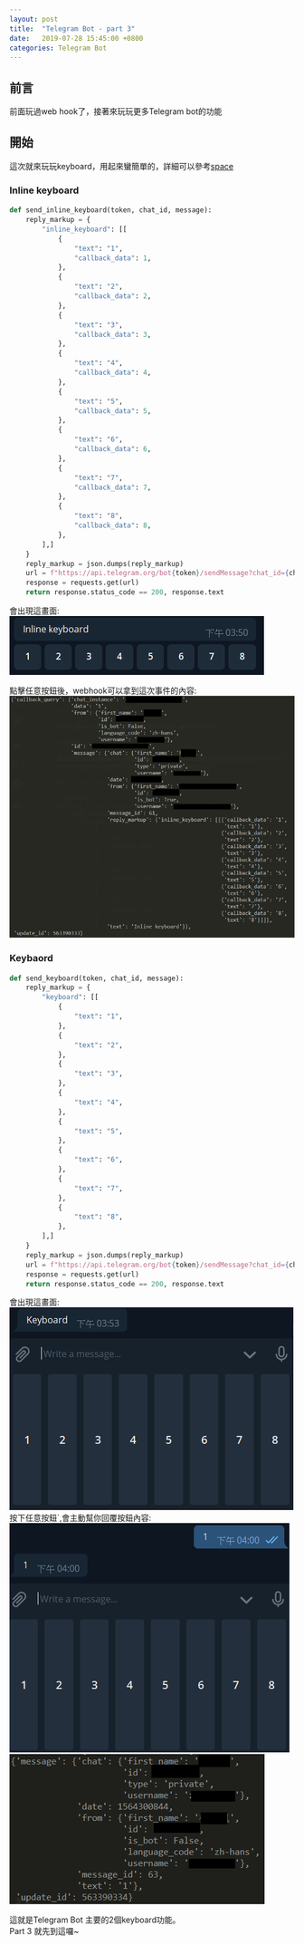 ```yaml
---
layout: post
title:  "Telegram Bot - part 3"
date:   2019-07-28 15:45:00 +0800
categories: Telegram Bot
---
```


## 前言

前面玩過web hook了，接著來玩玩更多Telegram bot的功能  

## 開始

這次就來玩玩keyboard，用起來蠻簡單的，詳細可以參考[space](https://core.telegram.org/bots/api#inlinekeyboardmarkup)  

### Inline keyboard

```python
def send_inline_keyboard(token, chat_id, message):
    reply_markup = {
        "inline_keyboard": [[
            {
                "text": "1",
                "callback_data": 1,
            },
            {
                "text": "2",
                "callback_data": 2,
            },
            {
                "text": "3",
                "callback_data": 3,
            },
            {
                "text": "4",
                "callback_data": 4,
            },
            {
                "text": "5",
                "callback_data": 5,
            },
            {
                "text": "6",
                "callback_data": 6,
            },
            {
                "text": "7",
                "callback_data": 7,
            },
            {
                "text": "8",
                "callback_data": 8,
            },
        ],]
    }
    reply_markup = json.dumps(reply_markup)
    url = f"https://api.telegram.org/bot{token}/sendMessage?chat_id={chat_id}&text={message}&reply_markup={reply_markup}"
    response = requests.get(url)
    return response.status_code == 200, response.text
```

會出現這畫面:  
![Inline Keyboard](/assets\images\2019-07-28-Telegram_Bot_part_3\inline_keyboard.PNG)  

點擊任意按鈕後，webhook可以拿到這次事件的內容:  
![Inline Keyboard Pressed](/assets\images\2019-07-28-Telegram_Bot_part_3\inline_keyboard_pressed.PNG)  

### Keybaord

```python
def send_keyboard(token, chat_id, message):
    reply_markup = {
        "keyboard": [[
            {
                "text": "1",
            },
            {
                "text": "2",
            },
            {
                "text": "3",
            },
            {
                "text": "4",
            },
            {
                "text": "5",
            },
            {
                "text": "6",
            },
            {
                "text": "7",
            },
            {
                "text": "8",
            },
        ],]
    }
    reply_markup = json.dumps(reply_markup)
    url = f"https://api.telegram.org/bot{token}/sendMessage?chat_id={chat_id}&text={message}&reply_markup={reply_markup}"
    response = requests.get(url)
    return response.status_code == 200, response.text
```

會出現這畫面:  
![Keyboard](/assets\images\2019-07-28-Telegram_Bot_part_3\keyboard.PNG)  
按下任意按鈕`,會主動幫你回覆按鈕內容:  
![Keyboard pressed](/assets\images\2019-07-28-Telegram_Bot_part_3\keyboard_pressed.PNG)  
![Keyboard pressed content](/assets\images\2019-07-28-Telegram_Bot_part_3\keyboard_pressed_content.PNG)  

這就是Telegram Bot 主要的2個keyboard功能。  
Part 3 就先到這囉~  
